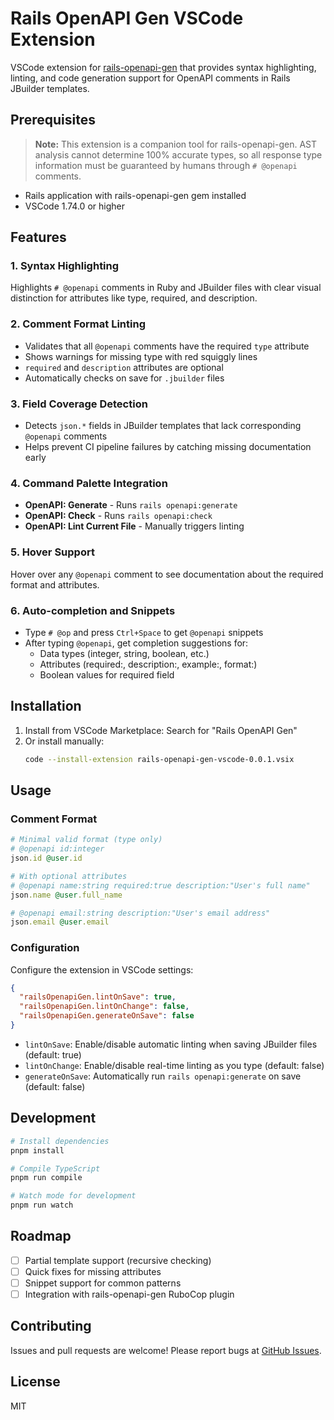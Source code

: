 # Rails OpenAPI Gen VSCode Extension

VSCode extension for [rails-openapi-gen](https://github.com/myzkey/rails-openapi-gen) that provides syntax highlighting, linting, and code generation support for OpenAPI comments in Rails JBuilder templates.

## Prerequisites

> **Note:** This extension is a companion tool for rails-openapi-gen. AST analysis cannot determine 100% accurate types, so all response type information must be guaranteed by humans through `# @openapi` comments.

- Rails application with rails-openapi-gen gem installed
- VSCode 1.74.0 or higher

## Features

### 1. Syntax Highlighting
Highlights `# @openapi` comments in Ruby and JBuilder files with clear visual distinction for attributes like type, required, and description.

### 2. Comment Format Linting
- Validates that all `@openapi` comments have the required `type` attribute
- Shows warnings for missing type with red squiggly lines
- `required` and `description` attributes are optional
- Automatically checks on save for `.jbuilder` files

### 3. Field Coverage Detection
- Detects `json.*` fields in JBuilder templates that lack corresponding `@openapi` comments
- Helps prevent CI pipeline failures by catching missing documentation early

### 4. Command Palette Integration
- **OpenAPI: Generate** - Runs `rails openapi:generate`
- **OpenAPI: Check** - Runs `rails openapi:check`
- **OpenAPI: Lint Current File** - Manually triggers linting

### 5. Hover Support
Hover over any `@openapi` comment to see documentation about the required format and attributes.

### 6. Auto-completion and Snippets
- Type `# @op` and press `Ctrl+Space` to get `@openapi` snippets
- After typing `@openapi`, get completion suggestions for:
  - Data types (integer, string, boolean, etc.)
  - Attributes (required:, description:, example:, format:)
  - Boolean values for required field

## Installation

1. Install from VSCode Marketplace: Search for "Rails OpenAPI Gen"
2. Or install manually:
   ```bash
   code --install-extension rails-openapi-gen-vscode-0.0.1.vsix
   ```

## Usage

### Comment Format

```ruby
# Minimal valid format (type only)
# @openapi id:integer
json.id @user.id

# With optional attributes
# @openapi name:string required:true description:"User's full name"
json.name @user.full_name

# @openapi email:string description:"User's email address"
json.email @user.email
```

### Configuration

Configure the extension in VSCode settings:

```json
{
  "railsOpenapiGen.lintOnSave": true,
  "railsOpenapiGen.lintOnChange": false,
  "railsOpenapiGen.generateOnSave": false
}
```

- `lintOnSave`: Enable/disable automatic linting when saving JBuilder files (default: true)
- `lintOnChange`: Enable/disable real-time linting as you type (default: false)
- `generateOnSave`: Automatically run `rails openapi:generate` on save (default: false)

## Development

```bash
# Install dependencies
pnpm install

# Compile TypeScript
pnpm run compile

# Watch mode for development
pnpm run watch
```

## Roadmap

- [ ] Partial template support (recursive checking)
- [ ] Quick fixes for missing attributes
- [ ] Snippet support for common patterns
- [ ] Integration with rails-openapi-gen RuboCop plugin

## Contributing

Issues and pull requests are welcome! Please report bugs at [GitHub Issues](https://github.com/myzkey/rails-openapi-gen-vscode/issues).

## License

MIT